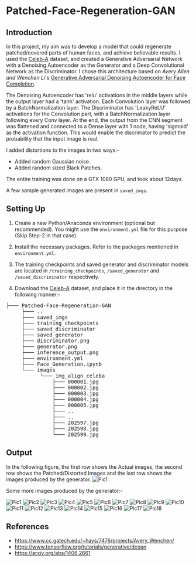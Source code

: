# Patched-Face-Regeneration-GAN

## Introduction
In this project, my aim was to develop a model that could regenerate patched/covered parts of human faces, and achieve believable results. I used the [Celeb-A](https://www.kaggle.com/jessicali9530/celeba-dataset) dataset, and created a Generative Adversarial Network with a Denoising Autoencoder as the Generator and a Deep Convolutional Network as the Discriminator. I chose this architecture based on *Avery Allen and Wenchen Li*'s [Generative Adversarial Denoising Autoencoder for Face Completion](https://www.cc.gatech.edu/~hays/7476/projects/Avery_Wenchen/).

The Denoising Autoencoder has 'relu' activations in the middle layers while the output layer had a 'tanh' activation. Each Convolution layer was followed by a BatchNormalization layer. The Discriminator has 'LeakyReLU' activations for the Convolution part, with a BatchNormalization layer following every Conv layer. At the end, the output from the CNN segment was flattened and connected to a Dense layer with 1 node, having 'sigmoid' as the activation function. This would enable the discrimator to predict the probability that the input image is real.

I added distortions to the images in two ways:-
- Added random Gaussian noise.
- Added random sized Black Patches.

The entire training was done on a GTX 1080 GPU, and took about 12days.

A few sample generated images are present in `saved_imgs`.

## Setting Up
1) Create a new Python/Anaconda environment (optional but recommended). You might use the `environment.yml` file for this purpose (Skip Step-2 in that case).

2) Install the necessary packages. Refer to the packages mentioned in `environment.yml`.

3) The training checkpoints and saved generator and discriminator models are located in `/training_checkpoints`, `/saved_generator` and `/saved_discriminator` respectively.

4) Download the [Celeb-A](https://www.kaggle.com/jessicali9530/celeba-dataset) dataset, and place it in the directory in the following manner:-
<pre>
├─── Patched-Face-Regeneration-GAN
     ├─── ..
     ├─── saved_imgs     
     ├─── training_checkpoints
     ├─── saved_discriminator
     ├─── saved_generator
     ├─── discriminator.png
     ├─── generator.png
     ├─── inference_output.png
     ├─── environment.yml
     ├─── Face_Generation.ipynb    
     └─── images 
           └─── img_align_celeba
               ├─── 000001.jpg
               ├─── 000002.jpg
               ├─── 000003.jpg
               ├─── 000004.jpg
               ├─── 000005.jpg
               ├─── ..
               ├─── ..
               ├─── 202597.jpg
               ├─── 202598.jpg
               └─── 202599.jpg
</pre>

## Output
In the following figure, the first row shows the Actual images, the second row shows the Patched/Distorted Images and the last row shows the images produced by the generator.
![Pic1](inference_output.png?raw=true)

Some more images produced by the generator:- 

![Pic1](./saved_imgs/image997_1.jpg?raw=true) ![Pic2](./saved_imgs/image997_2.jpg?raw=true) ![Pic3](./saved_imgs/image997_3.jpg?raw=true) ![Pic4](./saved_imgs/image997_4.jpg?raw=true) ![Pic5](./saved_imgs/image997_5.jpg?raw=true) ![Pic6](./saved_imgs/image998_1.jpg?raw=true) ![Pic7](./saved_imgs/image998_2.jpg?raw=true) ![Pic8](./saved_imgs/image998_3.jpg?raw=true) ![Pic9](./saved_imgs/image998_4.jpg?raw=true)  ![Pic10](./saved_imgs/image998_5.jpg?raw=true) ![Pic11](./saved_imgs/image999_1.jpg?raw=true) ![Pic12](./saved_imgs/image999_2.jpg?raw=true) ![Pic13](./saved_imgs/image999_4.jpg?raw=true) ![Pic14](./saved_imgs/image999_5.jpg?raw=true) ![Pic15](./saved_imgs/image1000_1.jpg?raw=true) ![Pic16](./saved_imgs/image1000_2.jpg?raw=true) ![Pic17](./saved_imgs/image1000_3.jpg?raw=true) ![Pic18](./saved_imgs/image1000_4.jpg?raw=true)

## References
- https://www.cc.gatech.edu/~hays/7476/projects/Avery_Wenchen/
- https://www.tensorflow.org/tutorials/generative/dcgan
- https://arxiv.org/abs/1406.2661
